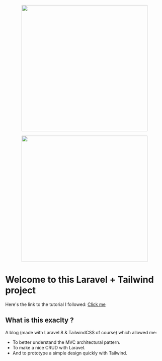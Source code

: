 <p align="center"><a href="https://laravel.com" target="_blank"><img src="https://raw.githubusercontent.com/laravel/art/master/logo-lockup/5%20SVG/2%20CMYK/1%20Full%20Color/laravel-logolockup-cmyk-red.svg" width="400"></a></p>

<p align="center"><a href="https://tailwindcss.com/" target="_blank"><img src="https://raw.githubusercontent.com/tailwindlabs/tailwindcss/bd4dddd71a8b58eb7442369b69e065fedb732742/.github/logo-light.svg" width="400"></a></p>


# Welcome to this Laravel + Tailwind project

Here's the link to the tutorial I followed: [Click me](https://www.youtube.com/watch?v=HKJDLXsTr8A)

## What is this exaclty ?

A blog (made with Laravel 8 & TailwindCSS of course) which allowed me: 

- To better understand the MVC architectural pattern.
- To make a nice CRUD with Laravel.
- And to prototype a simple design quickly with Tailwind.
